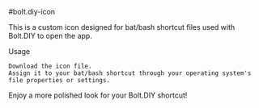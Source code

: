 #bolt.diy-icon

This is a custom icon designed for bat/bash shortcut files used with Bolt.DIY to open the app.

Usage

    Download the icon file.
    Assign it to your bat/bash shortcut through your operating system's file properties or settings.

Enjoy a more polished look for your Bolt.DIY shortcut!
